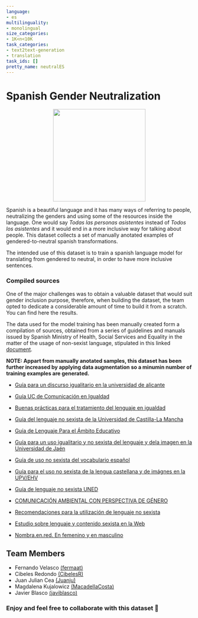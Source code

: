 ```yaml
---
language:
- es
multilinguality:
- monolingual
size_categories:
- 1K<n<10K
task_categories:
- text2text-generation
- translation
task_ids: []
pretty_name: neutralES
---
```

# Spanish Gender Neutralization

<p align="center">
  <img src="https://upload.wikimedia.org/wikipedia/commons/2/29/Gender_equality_symbol_%28clipart%29.png" width="250"/>
</p>

Spanish is a beautiful language and it has many ways of referring to people, neutralizing the genders and using some of the resources inside the language. One would say *Todas las personas asistentes* instead of *Todos los asistentes* and it would end in a more inclusive way for talking about people. This dataset collects a set of manually anotated examples of gendered-to-neutral spanish transformations.

The intended use of this dataset is to train a spanish language model for translating from gendered to neutral, in order to have more inclusive sentences.

### Compiled sources

One of the major challenges was to obtain a valuable dataset that would suit gender inclusion purpose, therefore, when building the dataset, the team opted to dedicate a considerable amount of time to build it from a scratch. You can find here the results.

The data used for the model training has been manually created form a compilation of sources, obtained from a series of guidelines and manuals issued by Spanish Ministry of Health, Social Services and Equality in the matter of the usage of non-sexist language, stipulated in this linked [document](https://www.inmujeres.gob.es/servRecursos/formacion/GuiasLengNoSexista/docs/Guiaslenguajenosexista_.pdf).

**NOTE: Appart from manually anotated samples, this dataset has been further increased by applying data augmentation so a minumin number of training examples are generated.**

* [Guía para un discurso igualitario en la universidad de alicante](https://ieg.ua.es/es/documentos/normativasobreigualdad/guia-para-un-discurso-igualitario-en-la-ua.pdf)

* [Guía UC de Comunicación en Igualdad](<https://web.unican.es/unidades/igualdad/SiteAssets/igualdad/comunicacion-en-igualdad/guia%20comunicacion%20igualdad%20(web).pdf>)

* [Buenas prácticas para el tratamiento del lenguaje en igualdad](https://e-archivo.uc3m.es/handle/10016/22811)

* [Guía del lenguaje no sexista de la Universidad de Castilla-La Mancha](https://unidadigualdad.ugr.es/page/guiialenguajeuniversitarionosexista_universidaddecastillalamancha/!)

* [Guía de Lenguaje Para el Ámbito Educativo](https://www.educacionyfp.gob.es/va/dam/jcr:8ce318fd-c8ff-4ad2-97b4-7318c27d1682/guialenguajeambitoeducativo.pdf)

* [Guía para un uso igualitario y no sexista del lenguaje y dela imagen en la Universidad de Jaén](https://www.ujaen.es/servicios/uigualdad/sites/servicio_uigualdad/files/uploads/Guia_lenguaje_no_sexista.pdf)

* [Guía de uso no sexista del vocabulario español](https://www.um.es/documents/2187255/2187763/guia-leng-no-sexista.pdf/d5b22eb9-b2e4-4f4b-82aa-8a129cdc83e3)

* [Guía para el uso no sexista de la lengua castellana y de imágnes en la UPV/EHV](https://www.ehu.eus/documents/1734204/1884196/Guia_uso_no_sexista_EHU.pdf)

* [Guía de lenguaje no sexista UNED](http://portal.uned.es/pls/portal/docs/PAGE/UNED_MAIN/LAUNIVERSIDAD/VICERRECTORADOS/GERENCIA/OFICINA_IGUALDAD/CONCEPTOS%20BASICOS/GUIA_LENGUAJE.PDF)

* [COMUNICACIÓN AMBIENTAL CON PERSPECTIVA DE GÉNERO](https://cima.cantabria.es/documents/5710649/5729124/COMUNICACI%C3%93N+AMBIENTAL+CON+PERSPECTIVA+DE+G%C3%89NERO.pdf/ccc18730-53e3-35b9-731e-b4c43339254b)

* [Recomendaciones para la utilización de lenguaje no sexista](https://www.csic.es/sites/default/files/guia_para_un_uso_no_sexista_de_la_lengua_adoptada_por_csic2.pdf)

* [Estudio sobre lenguaje y contenido sexista en la Web](https://www.mujeresenred.net/IMG/pdf/Estudio_paginas_web_T-incluye_ok.pdf)

* [Nombra.en.red. En femenino y en masculino](https://www.inmujeres.gob.es/areasTematicas/educacion/publicaciones/serieLenguaje/docs/Nombra_en_red.pdf)

## Team Members
- Fernando Velasco [(fermaat)](https://huggingface.co/fermaat)
- Cibeles Redondo [(CibelesR)](https://huggingface.co/CibelesR)
- Juan Julian Cea [(Juanju)](https://huggingface.co/Juanju)
- Magdalena Kujalowicz [(MacadellaCosta)](https://huggingface.co/MacadellaCosta)
- Javier Blasco [(javiblasco)](https://huggingface.co/javiblasco)

### Enjoy and feel free to collaborate with this dataset 🤗